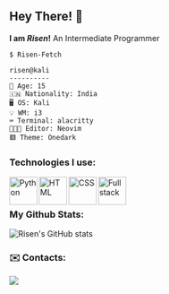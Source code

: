 ## Hey There! 👋

**I am *Risen*!**
An Intermediate Programmer

```
$ Risen-Fetch

risen@kali
----------
👦 Age: 15
🇮🇳 Nationality: India
🖥️ OS: Kali
💡 WM: i3
⌨️ Terminal: alacritty
👨🏻‍💻 Editor: Neovim
🟥 Theme: Onedark
```

### Technologies I use:
<img align="left" src="https://image.pngaaa.com/138/619138-middle.png" width=50 alt="Python"/>
<img align="left" src="https://upload.wikimedia.org/wikipedia/commons/thumb/3/38/HTML5_Badge.svg/800px-HTML5_Badge.svg.png" width=50 alt="HTML"/>
<img align="left" src="https://upload.wikimedia.org/wikipedia/commons/thumb/6/62/CSS3_logo.svg/800px-CSS3_logo.svg.png" width=50 alt="CSS"/>
<img align="left" src="https://www.cognixia.com/wp-content/uploads/2021/06/FULL-Stack-MEAN-Developer-Training-icon.png" width=50 alt="Fullstack" />

<br />
<br />

### My Github Stats:

![Risen's GitHub stats](https://github-readme-stats.vercel.app/api?username=Risen57&show_icons=true&theme=tokyonight)

### ✉️ Contacts:
<img src="https://img.shields.io/badge/Discord-5865F2?style=for-the-badge&logo=discord&logoColor=white" />
